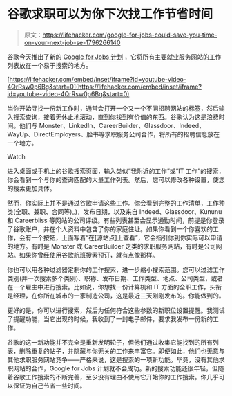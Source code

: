 # 谷歌求职可以为你下次找工作节省时间

> 原文：<https://lifehacker.com/google-for-jobs-could-save-you-time-on-your-next-job-se-1796266140>

谷歌今天推出了新的 [Google for Jobs 计划](https://blog.google/products/search/connecting-more-americans-jobs/) ，它将所有主要就业服务网站的工作列表放在一个易于搜索的地方。

 [https://lifehacker.com/embed/inset/iframe?id=youtube-video-4QrRsw0p6Bg&start=0](https://lifehacker.com/embed/inset/iframe?id=youtube-video-4QrRsw0p6Bg&start=0) 

当你开始寻找一份新工作时，通常会打开一个又一个不同招聘网站的标签，然后输入搜索查询，接着无休止地滚动，直到你找到有价值的东西。谷歌认为这是浪费时间。他们与 Monster、LinkedIn、CareerBuilder、Glassdoor、Indeed、WayUp、DirectEmployers、脸书等求职服务公司合作，将所有的招聘信息放在一个地方。

Watch

进入桌面或手机上的谷歌搜索页面，输入类似“我附近的工作”或“IT 工作”的搜索，你会看到一个与你的查询匹配的大量工作列表。然后，您可以修改各种设置，使您的搜索更加具体。

然而，你实际上并不是通过谷歌申请这些工作。你会看到完整的工作清单，工作种类(全职、兼职、合同等)。)，发布日期，以及来自 Indeed、Glassdoor、Kununu 和 Careerbliss 等网站的公司评级。有些列表甚至会显示通勤时间，前提是你登录了谷歌账户，并在个人资料中包含了你的家庭住址。如果你看到一个你喜欢的工作，会有一个按钮，上面写着“在[源站点]上查看”，它会指引你到你实际可以申请的地方。有时是 Monster 或 CareerBuilder 之类的求职服务网站，有时是公司网站。如果你曾经使用谷歌航班搜索预订，就有点像那样。

你也可以用各种过滤器定制你的工作搜索，进一步缩小搜索范围。您可以过滤工作类别(并一次搜索多个类别)、职称、发布日期、工作类型、地点、公司类型，或者在一个雇主中进行搜索。比如说，你想找一份计算机和 IT 方面的全职工作，头衔是经理，在你所在城市的一家制造公司，这是最近三天刚刚发布的。你能做到的。

更好的是，你可以进行搜索，然后为任何符合这些参数的新职位设置提醒。我测试了提醒功能，当它出现的时候，我收到了一封电子邮件，要求我发布一份新的工作。

谷歌的这一新功能并不完全是重新发明轮子，但他们通过收集它能找到的所有列表，删除重复的帖子，并隐藏与你无关的工作来丰富它。即便如此，他们也无意与其他求职服务网站竞争——严格来说，这是搜索的一项新功能。毕竟，没有其他求职网站的合作，Google for Jobs 计划就不会成功。新的搜索功能还很年轻，但随着谷歌工作搜索的不断完善，至少没有理由不使用它开始你的工作搜索。你几乎可以保证为自己节省一些时间。